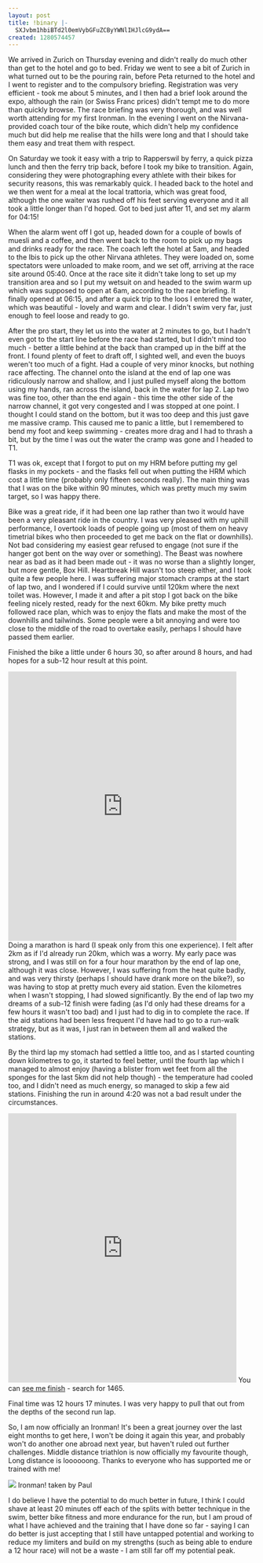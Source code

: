 ```yaml
---
layout: post
title: !binary |-
  SXJvbm1hbiBTd2l0emVybGFuZCByYWNlIHJlcG9ydA==
created: 1280574457
---
```

We arrived in Zurich on Thursday evening and didn't really do much other than get to the hotel and go to bed. Friday we went to see a bit of Zurich in what turned out to be the pouring rain, before Peta returned to the hotel and I went to register and to the compulsory briefing. Registration was very efficient - took me about 5 minutes, and I then had a brief look around the expo, although the rain (or Swiss Franc prices) didn't tempt me to do more than quickly browse. The race briefing was very thorough, and was well worth attending for my first Ironman. In the evening I went on the Nirvana-provided coach tour of the bike route, which didn't help my confidence much but did help me realise that the hills were long and that I should take them easy and treat them with respect. 

On Saturday we took it easy with a trip to Rapperswil by ferry, a quick pizza lunch and then the ferry trip back, before I took my bike to transition. Again, considering they were photographing every athlete with their bikes for security reasons, this was remarkably quick. I headed back to the hotel and we then went for a meal at the local trattoria, which was great food, although the one waiter was rushed off his feet serving everyone and it all took a little longer than I'd hoped. Got to bed just after 11, and set my alarm for 04:15!

When the alarm went off I got up, headed down for a couple of bowls of muesli and a coffee, and then went back to the room to pick up my bags and drinks ready for the race. The coach left the hotel at 5am, and headed to the Ibis to pick up the other Nirvana athletes. They were loaded on, some spectators were unloaded to make room, and we set off, arriving at the race site around 05:40. Once at the race site it didn't take long to set up my transition area and so I put my wetsuit on and headed to the swim warm up which was supposed to open at 6am, according to the race briefing. It finally opened at 06:15, and after a quick trip to the loos I entered the water, which was beautiful - lovely and warm and clear. I didn't swim very far, just enough to feel loose and ready to go. 

After the pro start, they let us into the water at 2 minutes to go, but I hadn't even got to the start line before the race had started, but I didn't mind too much - better a little behind at the back than cramped up in the biff at the front. I found plenty of feet to draft off, I sighted well, and even the buoys weren't too much of a fight. Had a couple of very minor knocks, but nothing race affecting. The channel onto the island at the end of lap one was ridiculously narrow and shallow, and I just pulled myself along the bottom using my hands, ran across the island, back in the water for lap 2. Lap two was fine too, other than the end again - this time the other side of the narrow channel, it got very congested and I was stopped at one point. I thought I could stand on the bottom, but it was too deep and this just gave me massive cramp. This caused me to panic a little, but I remembered to bend my foot and keep swimming - creates more drag and I had to thrash a bit, but by the time I was out the water the cramp was gone and I headed to T1. 

T1 was ok, except that I forgot to put on my HRM before putting my gel flasks in my pockets - and the flasks fell out when putting the HRM which cost a little time (probably only fifteen seconds really). The main thing was that I was on the bike within 90 minutes, which was pretty much my swim target, so I was happy there. 

Bike was a great ride, if it had been one lap rather than two it would have been a very pleasant ride in the country. I was very pleased with my uphill performance, I overtook loads of people going up (most of them on heavy timetrial bikes who then proceeded to get me back on the flat or downhills). Not bad considering my easiest gear refused to engage (not sure if the hanger got bent on the way over or something). The Beast was nowhere near as bad as it had been made out - it was no worse than a slightly longer, but more gentle, Box Hill. Heartbreak Hill wasn't too steep either, and I took quite a few people here. I was suffering major stomach cramps at the start of lap two, and I wondered if I could survive until 120km where the next toilet was. However, I made it and after a pit stop I got back on the bike feeling nicely rested, ready for the next 60km. My bike pretty much followed race plan, which was to enjoy the flats and make the most of the downhills and tailwinds. Some people were a bit annoying and were too close to the middle of the road to overtake easily, perhaps I should have passed them earlier. 

Finished the bike a little under 6 hours 30, so after around 8 hours, and had hopes for a sub-12 hour result at this point.

<iframe width='465' height='548' frameborder='0' src='http://connect.garmin.com:80/activity/embed/42502806'></iframe>
Doing a marathon is hard (I speak only from this one experience). I felt after 2km as if I'd already run 20km, which was a worry. My early pace was strong, and I was still on for a four hour marathon by the end of lap one, although it was close. However, I was suffering from the heat quite badly, and was very thirsty (perhaps I should have drank more on the bike?), so was having to stop at pretty much every aid station. Even the kilometres when I wasn't stopping, I had slowed significantly. By the end of lap two my dreams of a sub-12 finish were fading (as I'd only had these dreams for a few hours it wasn't too bad) and I just had to dig in to complete the race. If the aid stations had been less frequent I'd have had to go to a run-walk strategy, but as it was, I just ran in between them all and walked the stations. 

By the third lap my stomach had settled a little too, and as I started counting down kilometres to go, it started to feel better,
until the fourth lap which I managed to almost enjoy (having a blister from wet feet from all the sponges for the last 5km did not help though) - the temperature had cooled too, and I didn't need as much energy, so managed to skip a few aid stations. Finishing the run in around 4:20 was not a bad result under the circumstances.

<iframe width='465' height='548' frameborder='0' src='http://connect.garmin.com:80/activity/embed/42429843'></iframe>
You can <a href="http://apps.ipmedia.ch/finishers/ironman-switzerland-2010">see me finish</a> - search for 1465.

Final time was 12 hours 17 minutes. I was very happy to pull that out from the depths of the second run lap.

So, I am now officially an Ironman! It's been a great journey over the last eight months to get here, I won't be doing it again this year, and probably won't do another one abroad next year, but haven't ruled out further challenges. Middle distance triathlon is now officially my favourite though, Long distance is loooooong. Thanks to everyone who has supported me or trained with me!

<img src="/sites/default/files/ironmanfinish.jpg">
<caption>Ironman! taken by Paul</caption>

I do believe I have the potential to do much better in future, I think I could shave at least 20 minutes off each of the splits with better technique in the swim, better bike fitness and more endurance for the run, but I am proud of what I have achieved and the training that I have done so far - saying I can do better is just accepting that I still have untapped potential and working to reduce my limiters and build on my strengths (such as being able to endure a 12 hour race) will not be a waste - I am still far off my potential peak. 
